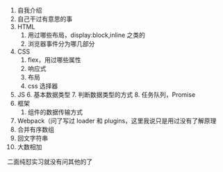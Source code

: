 1. 自我介绍
2. 自己干过有意思的事
3. HTML
   1. 用过哪些布局，display:block,inline 之类的
   2. 浏览器事件分为哪几部分
4. CSS
   1. flex，用过哪些属性
   2. 响应式
   3. 布局
   4. css 选择器
5. JS 6. 基本数据类型 7. 判断数据类型的方式 8. 任务队列，Promise
6. 框架
   1. 组件的数据传输方式
7. Webpack（问了写过 loader 和 plugins，这里我说只是用过没有了解原理
8. 合并有序数组
9. 回文字符串
10. 大数相加

二面纯怼实习就没有问其他的了
